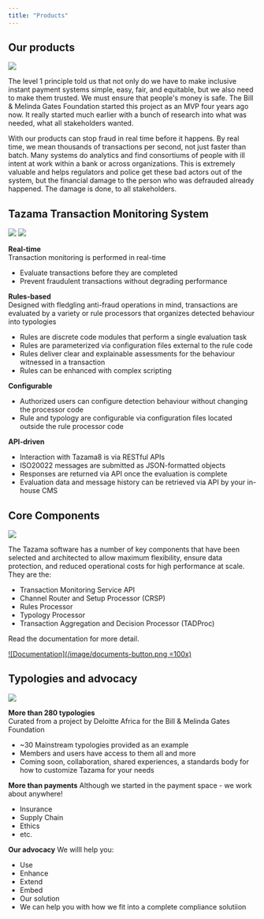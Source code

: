 ```yaml
---
title: "Products"
---
```


## Our products

![](/bad_guy4.png)

The level 1 principle told us that not only do we have to make inclusive instant payment systems simple, easy, fair, and equitable, but we also need to make them trusted. We must ensure that people's money is safe. The Bill & Melinda Gates Foundation started this project as an MVP four years ago now.  It really started much earlier with a bunch of research into what was needed, what all stakeholders wanted.

With our products can stop fraud in real time before it happens.  By real time, we mean thousands of transactions per second, not just faster than batch.  Many systems do analytics and find consortiums of people with ill intent at work within a bank or across organizations.  This is extremely valuable and helps regulators and police get these bad actors out of the system, but the financial damage to the person who was defrauded already happened.  The damage is done, to all stakeholders.

## Tazama Transaction Monitoring System

![](/design.jpg)
![](/event3.png)

 **Real-time**    
 Transaction monitoring is performed in real-time
- Evaluate transactions before they are completed
- Prevent fraudulent transactions without degrading performance

 **Rules-based**  
 Designed with fledgling anti-fraud operations in mind, transactions are evaluated by a variety or rule processors that organizes detected behaviour into typologies
- Rules are discrete code modules that perform a single evaluation task
- Rules are parameterized via configuration files external to the rule code
- Rules deliver clear and explainable assessments for the behaviour witnessed in a transaction
- Rules can be enhanced with complex scripting

 **Configurable**  
- Authorized users can configure detection behaviour without changing the processor code
- Rule and typology are configurable via configuration files located outside the rule processor code

 **API-driven**  
- Interaction with Tazama8 is via RESTful APIs
- ISO20022 messages are submitted as JSON-formatted objects
- Responses are returned via API once the evaluation is complete
- Evaluation data and message history can be retrieved via API by your in-house CMS

## Core Components

![](/tazama-core-components.png)

The Tazama software has a number of key components that have been selected and architected to allow maximum flexibility, ensure data protection, and reduced operational costs for high performance at scale. They are the:

- Transaction Monitoring Service API
- Channel Router and Setup Processor (CRSP)
- Rules Processor
- Typology Processor
- Transaction Aggregation and Decision Processor (TADProc)

Read the documentation for more detail.

[![Documentation](/image/documents-button.png =100x)](https://github.com/frmscoe/docs/tree/main)

## Typologies and advocacy

![](/phishing.png)

 **More than 280 typologies**    
 Curated from a project by Deloitte Africa for the Bill & Melinda Gates Foundation
- ~30 Mainstream typologies provided as an example
- Members and users have access to them all and more
- Coming soon, collaboration, shared experiences, a standards body for how to customize Tazama for your needs

**More than payments**
Although we started in the payment space - we work about anywhere!
- Insurance
- Supply Chain
- Ethics
- etc.

**Our advocacy**
We willl help you:
- Use
- Enhance
- Extend
- Embed
- Our solution
- We can help you with how we fit into a complete compliance solutiion
